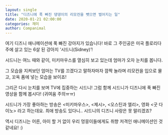 ```yaml
---
layout: single
title: "디즈니에 푹 빠진 댕댕이의 리모컨을 뺏으면 벌어지는 일"
date: 2020-01-21 02:00:00
categories: 재미
author: Companimal
---
```


여기 디즈니 애니메이션에 푹 빠진 강아지가 있습니다! 바로 그 주인공은 미국 플로리다주에 살고 있는 6살 된 강아지 ‘시드니(Sidney)’!

시드니는 여느 때와 같이, 미키마우스를 열심히 보고 있는데 엄마가 오자 눈치를 봅니다.

그 모습을 지켜보던 엄마는 TV를 끄겠다고 말하자마자 깜짝 놀라며 리모컨을 입으로 물고, 꼬옥 품에 넣는 모습을 보이죠!

그리곤 다시 눈치를 보며 TV에 집중하는 시드니! 그럼 함께 시드니가 디즈니에 푹 빠진 영상을 함께 봅시다! (귀여움 주의ㅠㅠ)

시드니가 가장 좋아하는 방송은 &lt;미키마우스&gt;, &lt;제시&gt;, &lt;오스틴과 엘리&gt;, 영화 &lt;굿 다이노&gt; 라고 하는데요. 최애 방송도 있다니.. 시드니의 디즈니 사랑은 못 말리겠죠?

역시 디즈니는 어른, 아이 할 거 없이 우리 멍뭉이들에게도 취향 저격인 애니메이션인 것 같네요! :)
